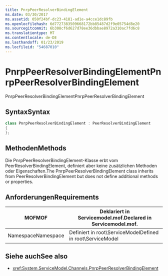 ```yaml
---
title: PnrpPeerResolverBindingElement
ms.date: 03/30/2017
ms.assetid: 050f24bf-dc23-4181-ad1e-a4cce1dc89fb
ms.openlocfilehash: 6d7727383509668172bb85487d2f9e05754d8e20
ms.sourcegitcommit: 6b308cf6d627d78ee36dbbae8972a310ac7fd6c8
ms.translationtype: MT
ms.contentlocale: de-DE
ms.lasthandoff: 01/23/2019
ms.locfileid: "54687010"
---
```

# <a name="pnrppeerresolverbindingelement"></a><span data-ttu-id="26ff3-102">PnrpPeerResolverBindingElement</span><span class="sxs-lookup"><span data-stu-id="26ff3-102">PnrpPeerResolverBindingElement</span></span>
<span data-ttu-id="26ff3-103">PnrpPeerResolverBindingElement</span><span class="sxs-lookup"><span data-stu-id="26ff3-103">PnrpPeerResolverBindingElement</span></span>  
  
## <a name="syntax"></a><span data-ttu-id="26ff3-104">Syntax</span><span class="sxs-lookup"><span data-stu-id="26ff3-104">Syntax</span></span> 
```csharp 
class PnrpPeerResolverBindingElement : PeerResolverBindingElement
{ 
};
```  
  
## <a name="methods"></a><span data-ttu-id="26ff3-105">Methoden</span><span class="sxs-lookup"><span data-stu-id="26ff3-105">Methods</span></span>  
 <span data-ttu-id="26ff3-106">Die PnrpPeerResolverBindingElement-Klasse erbt vom PeerResolverBindingElement, definiert aber keine zusätzlichen Methoden oder Eigenschaften.</span><span class="sxs-lookup"><span data-stu-id="26ff3-106">The PnrpPeerResolverBindingElement class inherits from PeerResolverBindingElement but does not define additional methods or properties.</span></span>  
  
## <a name="requirements"></a><span data-ttu-id="26ff3-107">Anforderungen</span><span class="sxs-lookup"><span data-stu-id="26ff3-107">Requirements</span></span>  
  
|<span data-ttu-id="26ff3-108">MOF</span><span class="sxs-lookup"><span data-stu-id="26ff3-108">MOF</span></span>|<span data-ttu-id="26ff3-109">Deklariert in Servicemodel.mof.</span><span class="sxs-lookup"><span data-stu-id="26ff3-109">Declared in Servicemodel.mof.</span></span>|  
|---------|-----------------------------------|  
|<span data-ttu-id="26ff3-110">Namespace</span><span class="sxs-lookup"><span data-stu-id="26ff3-110">Namespace</span></span>|<span data-ttu-id="26ff3-111">Definiert in root\ServiceModel</span><span class="sxs-lookup"><span data-stu-id="26ff3-111">Defined in root\ServiceModel</span></span>|  
  
## <a name="see-also"></a><span data-ttu-id="26ff3-112">Siehe auch</span><span class="sxs-lookup"><span data-stu-id="26ff3-112">See also</span></span>
- <xref:System.ServiceModel.Channels.PnrpPeerResolverBindingElement>
